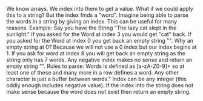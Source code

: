 We know arrays. We index into them to get a value. What if we could apply this 
to a string? But the index finds a "word". Imagine being able to parse the 
words in a string by giving an index. This can be useful for many reasons.
Example:
Say you have the String "The lazy cat slept in the sunlight."
If you asked for the Word at index 3 you would get "cat" back. If you asked 
for the Word at index 0 you get back an empty string "". Why an empty string 
at 0? Because we will not use a 0 index but our index begins at 1. If you ask 
for word at index 8 you will get back an empty string as the string only has 7 
words. Any negative index makes no sense and return an empty string "".
Rules to parse:
Words is defined as [a-zA-Z0-9]+ so at least one of these and many more in a 
row defines a word.
Any other character is just a buffer between words."
Index can be any integer (this oddly enough includes negative value).
If the index into the string does not make sense because the word does not 
exist then return an empty string.